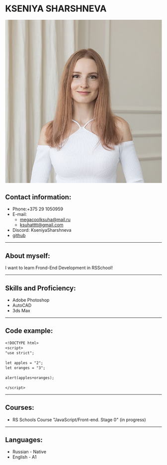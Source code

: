# **KSENIYA SHARSHNEVA**

![ava](./images/ava.png)

## Contact information:
 *  Phone:+375 29 1050959
 *  E-mail: 
    + megacoolksuha@mail.ru
    + ksuhatttt@gmail.com
 *  Discord: KseniyaSharshneva
 *  [github](https://github.com/KsushaSher)


  **************************
## About myself:
I want to learn Frond-End Development in RSSchool!


****************************
## Skills and Proficiency:
* Adobe Photoshop 
* AutoCAD
* 3ds Max

*****************************
## Code example:
```
<!DOCTYPE html>
<script>
"use strict";

let apples = "2";
let oranges = "3";

alert(apples+oranges);

</script>
```
******************
## Courses:
* RS Schools Course "JavaScript/Front-end. Stage 0" (in progress)


*******************
## Languages:
  * Russian - Native
  * English - A1